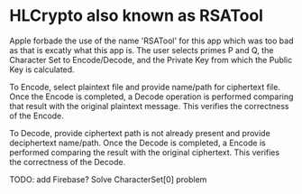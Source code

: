 #  HLCrypto  also known as RSATool

Apple forbade the use of the name 'RSATool' for this app which was too bad as that is excatly what this app is.  The user selects primes P and Q, the Character Set to Encode/Decode, and the Private Key from which the Public Key is calculated.

To Encode, select plaintext file and provide name/path for ciphertext file.  Once the Encode is completed, a Decode operation is performed comparing that result with the original plaintext message.  This verifies the correctness of the Encode.

To Decode, provide ciphertext path is not already present and provide deciphertext name/path.  Once the Decode is completed, a Encode is performed comparing the result with the original ciphertext.  This verifies the correctness of the Decode.

TODO:
    add Firebase?
    Solve CharacterSet[0] problem
